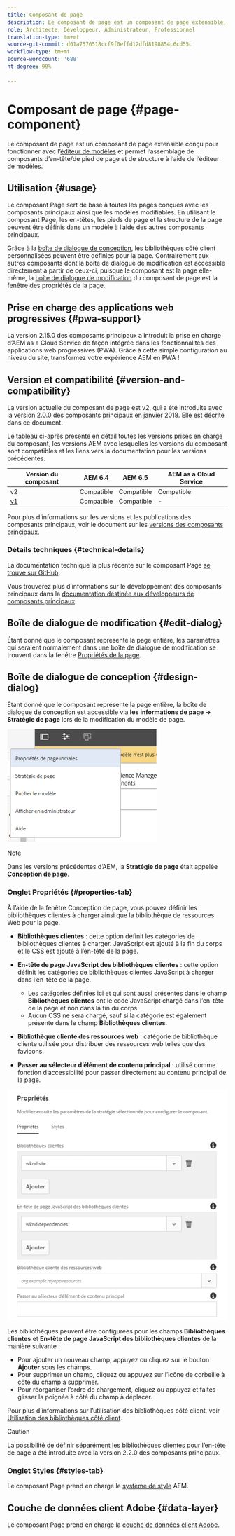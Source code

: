 ```yaml
---
title: Composant de page
description: Le composant de page est un composant de page extensible, conçu pour fonctionner avec l’éditeur de modèles et autoriser l’assemblage de composants d’en-tête/de pied de page et de structure à l’aide de l’éditeur de modèles.
role: Architecte, Développeur, Administrateur, Professionnel
translation-type: tm+mt
source-git-commit: d01a7576518ccf9f0effd12dfd8198854c6cd55c
workflow-type: tm+mt
source-wordcount: '688'
ht-degree: 99%

---
```



# Composant de page {#page-component}

Le composant de page est un composant de page extensible conçu pour fonctionner avec l’[éditeur de modèles](https://docs.adobe.com/content/help/fr-FR/experience-manager-cloud-service/sites/authoring/features/templates.html) et permet l’assemblage de composants d’en-tête/de pied de page et de structure à l’aide de l’éditeur de modèles.

## Utilisation {#usage}

Le composant Page sert de base à toutes les pages conçues avec les composants principaux ainsi que les modèles modifiables. En utilisant le composant Page, les en-têtes, les pieds de page et la structure de la page peuvent être définis dans un modèle à l’aide des autres composants principaux.

Grâce à la [boîte de dialogue de conception](#design-dialog), les bibliothèques côté client personnalisées peuvent être définies pour la page. Contrairement aux autres composants dont la boîte de dialogue de modification est accessible directement à partir de ceux-ci, puisque le composant est la page elle-même, la [boîte de dialogue de modification](#edit-dialog) du composant de page est la fenêtre des propriétés de la page.

## Prise en charge des applications web progressives {#pwa-support}

La version 2.15.0 des composants principaux a introduit la prise en charge d’AEM as a Cloud Service de façon intégrée dans les fonctionnalités des applications web progressives (PWA). Grâce à cette simple configuration au niveau du site, transformez votre expérience AEM en PWA !

## Version et compatibilité {#version-and-compatibility}

La version actuelle du composant de page est v2, qui a été introduite avec la version 2.0.0 des composants principaux en janvier 2018. Elle est décrite dans ce document.

Le tableau ci-après présente en détail toutes les versions prises en charge du composant, les versions AEM avec lesquelles les versions du composant sont compatibles et les liens vers la documentation pour les versions précédentes.

| Version du composant | AEM 6.4 | AEM 6.5 | AEM as a Cloud Service |
|---|---|---|---|
| v2 | Compatible | Compatible | Compatible |
| [v1](v1/page-v1.md) | Compatible | Compatible | - |

Pour plus d’informations sur les versions et les publications des composants principaux, voir le document sur les [versions des composants principaux](/help/versions.md).

### Détails techniques {#technical-details}

La documentation technique la plus récente sur le composant Page [se trouve sur GitHub](https://adobe.com/go/aem_cmp_tech_page_v2).

Vous trouverez plus d’informations sur le développement des composants principaux dans la [documentation destinée aux développeurs de composants principaux](/help/developing/overview.md).

## Boîte de dialogue de modification {#edit-dialog}

Étant donné que le composant représente la page entière, les paramètres qui seraient normalement dans une boîte de dialogue de modification se trouvent dans la fenêtre [Propriétés de la page](https://docs.adobe.com/content/help/fr-FR/experience-manager-cloud-service/sites/authoring/fundamentals/page-properties.html).

## Boîte de dialogue de conception {#design-dialog}

Étant donné que le composant représente la page entière, la boîte de dialogue de conception est accessible via **les informations de page -> Stratégie de page** lors de la modification du modèle de page.

![Stratégie de page](/help/assets/page-policy.png)

>[!NOTE]
>
>Dans les versions précédentes d’AEM, la **Stratégie de page** était appelée **Conception de page**.

### Onglet Propriétés {#properties-tab}

À l’aide de la fenêtre Conception de page, vous pouvez définir les bibliothèques clientes à charger ainsi que la bibliothèque de ressources Web pour la page.

* **Bibliothèques clientes** : cette option définit les catégories de bibliothèques clientes à charger. JavaScript est ajouté à la fin du corps et le CSS est ajouté à l’en-tête de la page.
* **En-tête de page JavaScript des bibliothèques clientes** : cette option définit les catégories de bibliothèques clientes JavaScript à charger dans l’en-tête de la page.
   * Les catégories définies ici et qui sont aussi présentes dans le champ **Bibliothèques clientes** ont le code JavaScript chargé dans l’en-tête de la page et non dans la fin du corps.
   * Aucun CSS ne sera chargé, sauf si la catégorie est également présente dans le champ **Bibliothèques clientes**.

* **Bibliothèque cliente des ressources web** : catégorie de bibliothèque cliente utilisée pour distribuer des ressources web telles que des favicons.

* **Passer au sélecteur d’élément de contenu principal** : utilisé comme fonction d’accessibilité pour passer directement au contenu principal de la page.

![Boîte de dialogue de conception du composant Page](/help/assets/page-design.png)

Les bibliothèques peuvent être configurées pour les champs **Bibliothèques clientes** et **En-tête de page JavaScript des bibliothèques clientes** de la manière suivante :

* Pour ajouter un nouveau champ, appuyez ou cliquez sur le bouton **Ajouter** sous les champs.
* Pour supprimer un champ, cliquez ou appuyez sur l’icône de corbeille à côté du champ à supprimer.
* Pour réorganiser l’ordre de chargement, cliquez ou appuyez et faites glisser la poignée à côté du champ à déplacer.

Pour plus d’informations sur l’utilisation des bibliothèques côté client, voir [Utilisation des bibliothèques côté client](https://helpx.adobe.com/fr/experience-manager/6-5/sites/developing/using/clientlibs.html).

>[!CAUTION]
>
>La possibilité de définir séparément les bibliothèques clientes pour l’en-tête de page a été introduite avec la version 2.2.0 des composants principaux.

### Onglet Styles {#styles-tab}

Le composant Page prend en charge le [système de style](/help/get-started/authoring.md#component-styling) AEM.

## Couche de données client Adobe {#data-layer}

Le composant Page prend en charge la [couche de données client Adobe](/help/developing/data-layer/overview.md).
